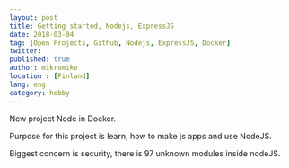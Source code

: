 ```yaml
---
layout: post
title: Getting started, Nodejs, ExpressJS
date: 2018-03-04
tag: [Open Projects, Github, Nodejs, ExpressJS, Docker]
twitter:
published: true
author: mikromike
location : [Finland]
lang: eng
category: hobby
---
```

New project Node in Docker. <br>
<p> Purpose for this project is learn, how to
make js apps and use NodeJS.
</p>
<!--more-->
<p> Biggest concern is security, there is 97 unknown
modules inside nodeJS.
</p>
